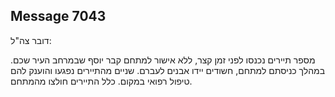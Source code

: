 ## Message 7043

דובר צה"ל:

מספר תיירים נכנסו לפני זמן קצר, ללא אישור למתחם קבר יוסף שבמרחב העיר שכם.
במהלך כניסתם למתחם, חשודים יידו אבנים לעברם. שניים מהתיירים נפגעו והוענק להם טיפול רפואי במקום. כלל התיירים חולצו מהמתחם.

